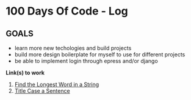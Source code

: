 # 100 Days Of Code - Log
## GOALS 
- learn more new techologies and build projects 
- build more design boilerplate for myself to use for different projects
- be able to implement login through epress and/or django 


**Link(s) to work**
1. [Find the Longest Word in a String](https://www.freecodecamp.com/challenges/find-the-longest-word-in-a-string)
2. [Title Case a Sentence](https://www.freecodecamp.com/challenges/title-case-a-sentence)
